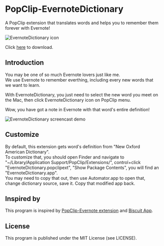 # PopClip-EvernoteDictionary

A PopClip extension that translates words and helps you to remember them forever with Evernote!

![EvernoteDictionary icon](https://raw.github.com/OItisTang/PopClip-EvernoteDictionary/master/Source/EvernoteDictionary.popclipext/EvernoteDictionary.png)

Click [here](https://github.com/OItisTang/PopClip-EvernoteDictionary/blob/master/Download/EvernoteDictionary.popclipextz?raw=true) to download.

## Introduction

You may be one of so much Evernote lovers just like me.  
We use Evernote to remember everthing, including every new words that we want to learn.

With EvernoteDictionary, you just need to select the new word you meet on the Mac, then click EvernoteDictionary icon on PopClip menu.

Wow, you have got a note in Evernote with that word's entire definition!

![EvernoteDictionary screencast demo](https://raw.github.com/OItisTang/PopClip-EvernoteDictionary/master/Doc/EvernoteDictionary-demo.gif)

## Customize

By default, this extension gets word's definition from "New Oxford American Dictionary".  
To customize that, you should open Finder and navigate to "~/Library/Application Support/PopClip/Extensions/", control+click "EvernoteDictionary.popclipext", "Show Package Contents", you will find an "EvernoteDictionary.app".  
You may need to copy that out, then use Automator.app to open that, change dictionary source, save it.
Copy that modified app back.

## Inspired by

This program is inspired by [PopClip-Evernote extension](http://pilotmoon.com/popclip/extensions/page/Evernote) and [Biscuit App](http://getbiscuit.com/).

## License

This program is published under the MIT License (see LICENSE).